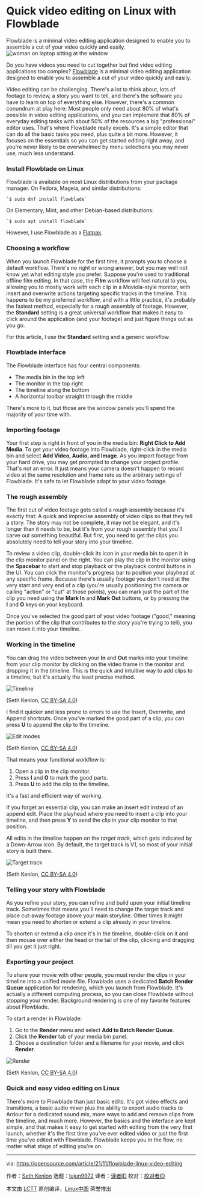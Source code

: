 [#]: subject: "Quick video editing on Linux with Flowblade"
[#]: via: "https://opensource.com/article/21/11/flowblade-linux-video-editing"
[#]: author: "Seth Kenlon https://opensource.com/users/seth"
[#]: collector: "lujun9972"
[#]: translator: " "
[#]: reviewer: " "
[#]: publisher: " "
[#]: url: " "

Quick video editing on Linux with Flowblade
======
Flowblade is a minimal video editing application designed to enable you
to assemble a cut of your video quickly and easily.
![woman on laptop sitting at the window][1]

Do you have videos you need to cut together but find video editing applications too complex? [Flowblade][2] is a minimal video editing application designed to enable you to assemble a cut of your video quickly and easily.

Video editing can be challenging. There's a lot to think about, lots of footage to review, a story you want to tell, and there's the software you have to learn on top of everything else. However, there's a common conundrum at play here: Most people only need about 80% of what's possible in video editing applications, and you can implement that 80% of everyday editing tasks with about 50% of the resources a big "professional" editor uses. That's where Flowblade really excels. It's a simple editor that can do all the basic tasks you need, plus quite a bit more. However, it focuses on the essentials so you can get started editing right away, and you're never likely to be overwhelmed by menu selections you may never use, much less understand.

### Install Flowblade on Linux

Flowblade is available on most Linux distributions from your package manager. On Fedora, Mageia, and similar distributions:


```
`$ sudo dnf install flowblade`
```

On Elementary, Mint, and other Debian-based distributions:


```
`$ sudo apt install flowblade`
```

However, I use Flowblade as a [Flatpak][3].

### Choosing a workflow

When you launch Flowblade for the first time, it prompts you to choose a default workflow. There's no right or wrong answer, but you may well not know yet what editing style you prefer. Suppose you're used to traditional offline film editing. In that case, the **Film** workflow will feel natural to you, allowing you to mostly work with each clip in a Moviola-style monitor, with insert and overwrite actions targeting specific tracks in the timeline. This happens to be my preferred workflow, and with a little practice, it's probably the fastest method, especially for a rough assembly of footage. However, the **Standard** setting is a great universal workflow that makes it easy to click around the application (and your footage) and just figure things out as you go.

For this article, I use the **Standard** setting and a generic workflow.

### Flowblade interface

The Flowblade interface has four central components: 

  * The media bin in the top left
  * The monitor in the top right
  * The timeline along the bottom
  * A horizontal toolbar straight through the middle



There's more to it, but those are the window panels you'll spend the majority of your time with.

### Importing footage 

Your first step is right in front of you in the media bin: **Right Click to Add Media**. To get your video footage into Flowblade, right-click in the media bin and select **Add Video, Audio, and Image**. As you import footage from your hard drive, you may get prompted to change your project profile. That's not an error. It just means your camera doesn't happen to record video at the same resolution and frame rate as the arbitrary settings of Flowblade. It's safe to let Flowblade adapt to your video footage.

### The rough assembly

The first cut of video footage gets called a rough assembly because it's exactly that: A quick and imprecise assembly of video clips so that they tell a story. The story may not be complete, it may not be elegant, and it's longer than it needs to be, but it's from your rough assembly that you'll carve out something beautiful. But first, you need to get the clips you absolutely need to tell your story into your timeline.

To review a video clip, double-click its icon in your media bin to open it in the clip monitor panel on the right. You can play the clip in the monitor using the **Spacebar** to start and stop playback or the playback control buttons in the UI. You can click the monitor's progress bar to position your playhead at any specific frame. Because there's usually footage you don't need at the very start and very end of a clip (you're usually positioning the camera or calling "action" or "cut" at those points), you can mark just the part of the clip you need using the **Mark In** and **Mark Out** buttons, or by pressing the **I** and **O** keys on your keyboard.

Once you've selected the good part of your video footage ("good," meaning the portion of the clip that contributes to the story you're trying to tell), you can move it into your timeline.

### Working in the timeline

You can drag the video between your **In** and **Out** marks into your timeline from your clip monitor by clicking on the video frame in the monitor and dropping it in the timeline. This is the quick and intuitive way to add clips to a timeline, but it's actually the least precise method.

![Timeline][4]

(Seth Kenlon, [CC BY-SA 4.0][5])

I find it quicker and less prone to errors to use the Insert, Overwrite, and Append shortcuts. Once you've marked the good part of a clip, you can press **U** to append the clip to the timeline.

![Edit modes][6]

(Seth Kenlon, [CC BY-SA 4.0][5])

That means your functional workflow is:

  1. Open a clip in the clip monitor.
  2. Press **I** and **O** to mark the good parts.
  3. Press **U** to add the clip to the timeline.



It's a fast and efficient way of working.

If you forget an essential clip, you can make an insert edit instead of an append edit. Place the playhead where you need to insert a clip into your timeline, and then press **Y** to send the clip in your clip monitor to that position.

All edits in the timeline happen on the _target track_, which gets indicated by a Down-Arrow icon. By default, the target track is V1, so most of your initial story is built there.

![Target track][7]

(Seth Kenlon, [CC BY-SA 4.0][5])

### Telling your story with Flowblade

As you refine your story, you can refine and build upon your initial timeline track. Sometimes that means you'll need to change the target track and place cut-away footage above your main storyline. Other times it might mean you need to shorten or extend a clip already in your timeline.

To shorten or extend a clip once it's in the timeline, double-click on it and then mouse over either the head or the tail of the clip, clicking and dragging till you get it just right.

### Exporting your project

To share your movie with other people, you must render the clips in your timeline into a unified movie file. Flowblade uses a dedicated **Batch Render Queue** application for rendering, which you launch from Flowblade. It's actually a different computing process, so you can close Flowblade without stopping your render. Background rendering is one of my favorite features about Flowblade.

To start a render in Flowblade:

  1. Go to the **Render** menu and select **Add to Batch Render Queue**.
  2. Click the **Render** tab of your media bin panel.
  3. Choose a destination folder and a filename for your movie, and click **Render**.



![Render][8]

(Seth Kenlon, [CC BY-SA 4.0][5])

### Quick and easy video editing on Linux

There's more to Flowblade than just basic edits. It's got video effects and transitions, a basic audio mixer plus the ability to export audio tracks to Ardour for a dedicated sound mix, more ways to add and remove clips from the timeline, and much more. However, the basics and the interface are kept simple, and that makes it easy to get started with editing from the very first launch, whether it's the first time you've ever edited video or just the first time you've edited with Flowblade. Flowblade keeps you in the flow, no matter what stage of editing you're on.

--------------------------------------------------------------------------------

via: https://opensource.com/article/21/11/flowblade-linux-video-editing

作者：[Seth Kenlon][a]
选题：[lujun9972][b]
译者：[译者ID](https://github.com/译者ID)
校对：[校对者ID](https://github.com/校对者ID)

本文由 [LCTT](https://github.com/LCTT/TranslateProject) 原创编译，[Linux中国](https://linux.cn/) 荣誉推出

[a]: https://opensource.com/users/seth
[b]: https://github.com/lujun9972
[1]: https://opensource.com/sites/default/files/styles/image-full-size/public/lead-images/lenovo-thinkpad-laptop-window-focus.png?itok=g0xPm2kD (young woman working on a laptop)
[2]: https://jliljebl.github.io/flowblade/
[3]: https://opensource.com/article/21/11/install-flatpak-linux
[4]: https://opensource.com/sites/default/files/uploads/flowblade-timeline.jpg (Timeline)
[5]: https://creativecommons.org/licenses/by-sa/4.0/
[6]: https://opensource.com/sites/default/files/uploads/flowblade-timeline-edit-buttons.jpg (Edit modes)
[7]: https://opensource.com/sites/default/files/uploads/flowblade-track-target.jpg (Target track)
[8]: https://opensource.com/sites/default/files/uploads/flowblade-render.jpg (Render UI)
